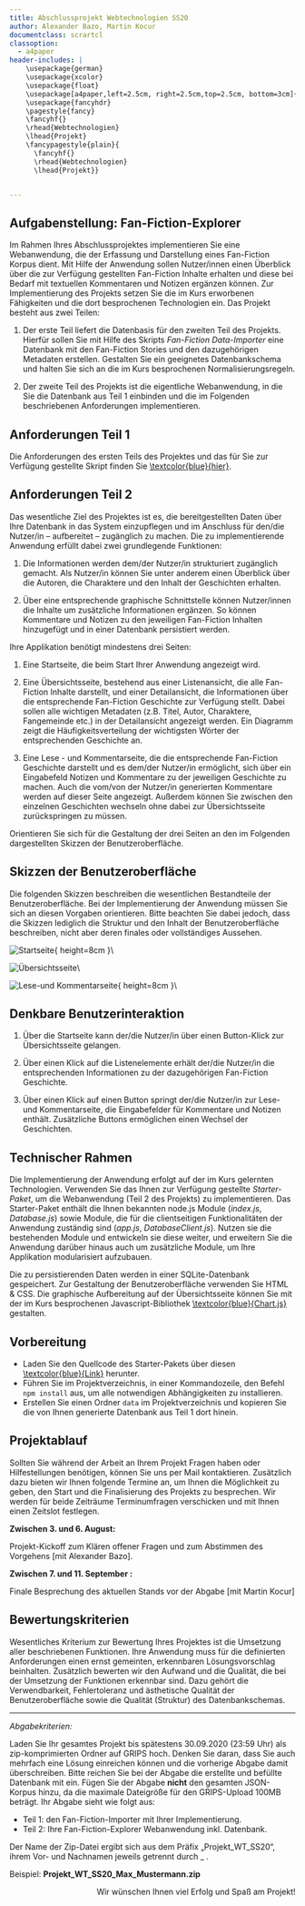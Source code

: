 ```yaml
---
title: Abschlussprojekt Webtechnologien SS20
author: Alexander Bazo, Martin Kocur
documentclass: scrartcl
classoption:
  - a4paper
header-includes: |
    \usepackage{german}
	\usepackage{xcolor}
	\usepackage{float} 
    \usepackage[a4paper,left=2.5cm, right=2.5cm,top=2.5cm, bottom=3cm]{geometry}
    \usepackage{fancyhdr}
    \pagestyle{fancy}
    \fancyhf{}
    \rhead{Webtechnologien}
    \lhead{Projekt}
    \fancypagestyle{plain}{
      \fancyhf{}
      \rhead{Webtechnologien}
      \lhead{Projekt}}


---
```




## Aufgabenstellung: Fan-Fiction-Explorer

Im Rahmen Ihres Abschlussprojektes implementieren Sie eine Webanwendung, die der Erfassung und Darstellung eines Fan-Fiction Korpus dient. Mit Hilfe der Anwendung sollen Nutzer/innen einen Überblick über die zur Verfügung gestellten Fan-Fiction Inhalte erhalten und diese bei Bedarf mit textuellen Kommentaren und Notizen ergänzen können. Zur Implementierung des Projekts setzen Sie die im Kurs erworbenen Fähigkeiten und die dort besprochenen Technologien ein. Das Projekt besteht aus zwei Teilen:

1.  Der erste Teil liefert die Datenbasis für den zweiten Teil des Projekts. Hierfür sollen Sie mit Hilfe des Skripts _Fan-Fiction Data-Importer_ eine Datenbank mit den Fan-Fiction Stories und den dazugehörigen Metadaten erstellen. Gestalten Sie ein geeignetes Datenbankschema und halten Sie sich an die im Kurs besprochenen Normalisierungsregeln.

2. Der zweite Teil des Projekts ist die eigentliche Webanwendung, in die Sie die Datenbank aus Teil 1 einbinden und die im Folgenden beschriebenen Anforderungen implementieren.

   

## Anforderungen Teil 1

Die Anforderungen des ersten Teils des Projektes und das für Sie zur Verfügung gestellte Skript finden Sie [\textcolor{blue}{hier}](https://github.com/Webtechnologien-Regensburg/Fan-Fiction-Data-Importer).



## Anforderungen Teil 2

Das wesentliche Ziel des Projektes ist es, die bereitgestellten Daten über Ihre Datenbank in das System einzupflegen und im Anschluss für den/die Nutzer/in – aufbereitet – zugänglich zu machen. Die zu implementierende Anwendung erfüllt dabei zwei grundlegende Funktionen: 

1. Die Informationen werden dem/der Nutzer/in strukturiert zugänglich gemacht. Als Nutzer/in können Sie unter anderem einen Überblick über die Autoren, die Charaktere und den Inhalt der Geschichten erhalten.

2. Über eine entsprechende graphische Schnittstelle können Nutzer/innen die Inhalte um zusätzliche Informationen ergänzen. So können Kommentare und Notizen zu den jeweiligen Fan-Fiction Inhalten hinzugefügt und in einer Datenbank persistiert werden. 

Ihre Applikation benötigt mindestens drei Seiten:

1. Eine Startseite, die beim Start Ihrer Anwendung angezeigt wird.

2. Eine Übersichtsseite, bestehend aus einer Listenansicht, die alle Fan-Fiction Inhalte darstellt, und einer Detailansicht, die Informationen über die entsprechende Fan-Fiction Geschichte zur Verfügung stellt. Dabei sollen alle wichtigen Metadaten (z.B. Titel, Autor, Charaktere, Fangemeinde etc.) in der Detailansicht angezeigt werden. Ein Diagramm zeigt die Häufigkeitsverteilung der wichtigsten Wörter der entsprechenden Geschichte an.

3. Eine Lese - und Kommentarseite, die die entsprechende Fan-Fiction Geschichte darstellt und es dem/der Nutzer/in ermöglicht, sich über ein Eingabefeld Notizen und Kommentare zu der jeweiligen Geschichte zu machen. Auch die vom/von der Nutzer/in generierten Kommentare werden auf dieser Seite angezeigt. Außerdem können Sie zwischen den einzelnen Geschichten wechseln ohne dabei zur Übersichtsseite zurückspringen zu müssen.

Orientieren Sie sich für die Gestaltung der drei Seiten an den im Folgenden dargestellten Skizzen der Benutzeroberfläche.



## Skizzen der Benutzeroberfläche

Die folgenden Skizzen beschreiben die wesentlichen Bestandteile der Benutzeroberfläche. Bei
der Implementierung der Anwendung müssen Sie sich an diesen Vorgaben orientieren. Bitte
beachten Sie dabei jedoch, dass die Skizzen lediglich die Struktur und den Inhalt der Benutzeroberfläche
beschreiben, nicht aber deren finales oder vollständiges Aussehen.



![Startseite](Home.PNG){ height=8cm }\

![Übersichtsseite](Acts.PNG)\

![Lese-und Kommentarseite](Scene.PNG){ height=8cm }\



## Denkbare Benutzerinteraktion

1. Über die Startseite kann der/die Nutzer/in über einen Button-Klick zur Übersichtsseite gelangen.

2. Über einen Klick auf die Listenelemente erhält der/die Nutzer/in die entsprechenden Informationen zu der dazugehörigen Fan-Fiction Geschichte.

3. Über einen Klick auf einen Button springt der/die Nutzer/in zur Lese- und Kommentarseite, die Eingabefelder für Kommentare und Notizen enthält.  Zusätzliche Buttons ermöglichen einen Wechsel der Geschichten.

   

## Technischer Rahmen

Die Implementierung der Anwendung erfolgt auf der im Kurs gelernten Technologien. Verwenden Sie das Ihnen zur Verfügung gestellte _Starter-Paket_, um die Webanwendung (Teil 2 des Projekts) zu implementieren. Das Starter-Paket enthält die Ihnen bekannten node.js Module (_index.js_, _Database.js_) sowie Module, die für die clientseitigen Funktionalitäten der Anwendung zuständig sind (_app.js_, _DatabaseClient.js_). Nutzen sie die bestehenden Module und entwickeln sie diese weiter, und erweitern Sie die Anwendung darüber hinaus auch um zusätzliche Module, um Ihre Applikation modularisiert aufzubauen.

Die zu persistierenden Daten werden in einer SQLite-Datenbank gespeichert. Zur Gestaltung der Benutzeroberfläche verwenden Sie HTML & CSS. Die graphische Aufbereitung auf der Übersichtsseite können Sie mit der im Kurs besprochenen Javascript-Bibliothek [\textcolor{blue}{Chart.js}](http://www.chartjs.org/) gestalten. 



## Vorbereitung

- Laden Sie den Quellcode des Starter-Pakets über diesen [\textcolor{blue}{Link}](https://github.com/Webtechnologien-Regensburg/Fan-Fiction-Starter/archive/master.zip) herunter.
- Führen Sie im Projektverzeichnis, in einer Kommandozeile, den Befehl `npm install` aus, um alle notwendigen Abhängigkeiten zu installieren.
- Erstellen Sie einen Ordner `data` im Projektverzeichnis und kopieren Sie die von Ihnen generierte Datenbank aus Teil 1 dort hinein.



## Projektablauf

Sollten Sie während der Arbeit an Ihrem Projekt Fragen haben oder Hilfestellungen benötigen, können Sie uns per Mail kontaktieren.  Zusätzlich dazu bieten wir Ihnen folgende Termine an, um Ihnen die Möglichkeit zu geben, den Start und die Finalisierung des Projekts zu besprechen. Wir werden für beide Zeiträume Terminumfragen verschicken und mit Ihnen einen Zeitslot festlegen.

**Zwischen 3. und 6. August:**	

Projekt-Kickoff zum Klären offener Fragen und zum Abstimmen des Vorgehens [mit Alexander Bazo]. 

**Zwischen 7. und 11. September :**

Finale Besprechung des aktuellen Stands vor der Abgabe [mit Martin Kocur]



## Bewertungskriterien

Wesentliches Kriterium zur Bewertung Ihres Projektes ist die Umsetzung aller beschriebenen Funktionen. Ihre Anwendung muss für die definierten Anforderungen einen ernst gemeinten, erkennbaren Lösungsvorschlag beinhalten. Zusätzlich bewerten wir den Aufwand und die Qualität, die bei der Umsetzung der Funktionen erkennbar sind. Dazu gehört die Verwendbarkeit, Fehlertoleranz und ästhetische Qualität der Benutzeroberfläche sowie die Qualität (Struktur) des Datenbankschemas.



---



_Abgabekriterien:_

Laden Sie Ihr gesamtes Projekt bis spätestens 30.09.2020 (23:59 Uhr) als zip-komprimierten Ordner auf GRIPS hoch.  Denken Sie daran, dass Sie auch mehrfach eine Lösung einreichen können und die vorherige Abgabe damit überschreiben.  Bitte reichen Sie bei der Abgabe die erstellte und befüllte Datenbank mit ein. Fügen Sie der Abgabe **nicht** den gesamten JSON-Korpus hinzu, da die maximale Dateigröße für den GRIPS-Upload 100MB beträgt. Ihr Abgabe sieht wie folgt aus:

- Teil 1: den Fan-Fiction-Importer mit Ihrer Implementierung.
- Teil 2: Ihre Fan-Fiction-Explorer Webanwendung inkl. Datenbank.

Der Name der Zip-Datei ergibt sich aus dem Präfix „Projekt_WT_SS20“, ihrem Vor- und Nachnamen jeweils getrennt durch _ .

 

Beispiel: **Projekt_WT_SS20_Max_Mustermann.zip**



<div align="right">Wir wünschen Ihnen viel Erfolg und Spaß am Projekt!</div>